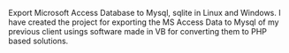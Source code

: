 Export Microsoft Access Database to Mysql, sqlite in Linux and Windows.
I have created the project for exporting the MS Access Data to Mysql
of my previous client usings software made in VB for converting them
to PHP based solutions.
